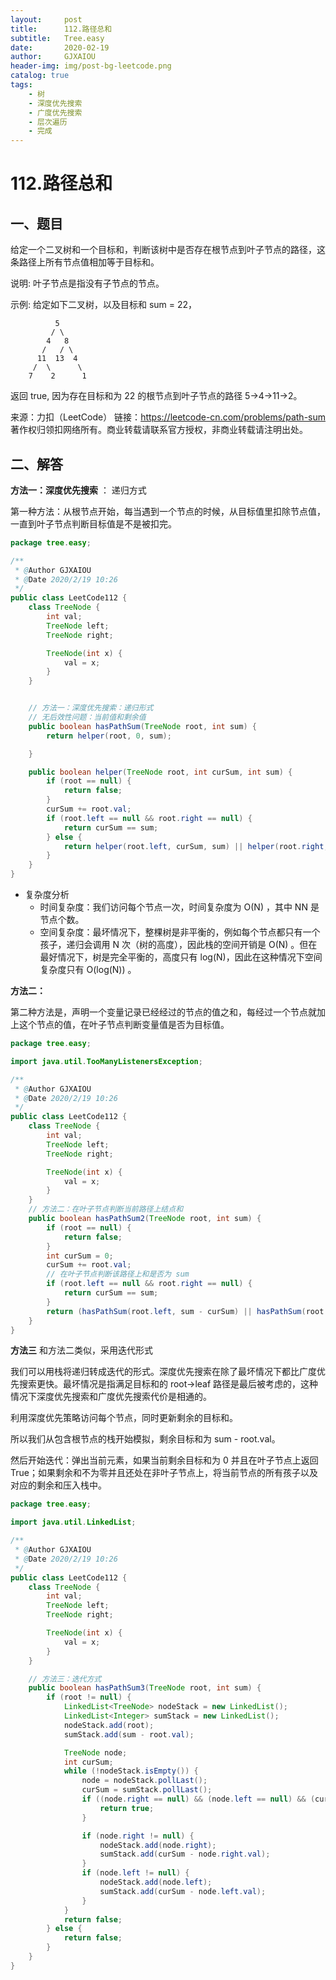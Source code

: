 ```yaml
---
layout:     post
title:      112.路径总和
subtitle:   Tree.easy
date:       2020-02-19
author:     GJXAIOU
header-img: img/post-bg-leetcode.png
catalog: true
tags:
    - 树
	- 深度优先搜索
	- 广度优先搜索
	- 层次遍历
	- 完成
---
```




# 112.路径总和

## 一、题目

给定一个二叉树和一个目标和，判断该树中是否存在根节点到叶子节点的路径，这条路径上所有节点值相加等于目标和。

说明: 叶子节点是指没有子节点的节点。

示例: 
给定如下二叉树，以及目标和 sum = 22，

              5
             / \
            4   8
           /   / \
          11  13  4
         /  \      \
        7    2      1
返回 true, 因为存在目标和为 22 的根节点到叶子节点的路径 5->4->11->2。

来源：力扣（LeetCode）
链接：https://leetcode-cn.com/problems/path-sum
著作权归领扣网络所有。商业转载请联系官方授权，非商业转载请注明出处。



## 二、解答

**方法一：深度优先搜索** ： 递归方式

第一种方法：从根节点开始，每当遇到一个节点的时候，从目标值里扣除节点值，一直到叶子节点判断目标值是不是被扣完。

```java
package tree.easy;

/**
 * @Author GJXAIOU
 * @Date 2020/2/19 10:26
 */
public class LeetCode112 {
    class TreeNode {
        int val;
        TreeNode left;
        TreeNode right;

        TreeNode(int x) {
            val = x;
        }
    }


    // 方法一：深度优先搜索：递归形式
    // 无后效性问题：当前值和剩余值
    public boolean hasPathSum(TreeNode root, int sum) {
        return helper(root, 0, sum);

    }

    public boolean helper(TreeNode root, int curSum, int sum) {
        if (root == null) {
            return false;
        }
        curSum += root.val;
        if (root.left == null && root.right == null) {
            return curSum == sum;
        } else {
            return helper(root.left, curSum, sum) || helper(root.right, curSum, sum);
        }
    }
}

```

- 复杂度分析
    - 时间复杂度：我们访问每个节点一次，时间复杂度为 O(N) ，其中 NN 是节点个数。
    - 空间复杂度：最坏情况下，整棵树是非平衡的，例如每个节点都只有一个孩子，递归会调用 N 次（树的高度），因此栈的空间开销是 O(N) 。但在最好情况下，树是完全平衡的，高度只有 log(N)，因此在这种情况下空间复杂度只有 O(log(N)) 。



**方法二：**

第二种方法是，声明一个变量记录已经经过的节点的值之和，每经过一个节点就加上这个节点的值，在叶子节点判断变量值是否为目标值。

```java
package tree.easy;

import java.util.TooManyListenersException;

/**
 * @Author GJXAIOU
 * @Date 2020/2/19 10:26
 */
public class LeetCode112 {
    class TreeNode {
        int val;
        TreeNode left;
        TreeNode right;

        TreeNode(int x) {
            val = x;
        }
    }
    // 方法二：在叶子节点判断当前路径上结点和
    public boolean hasPathSum2(TreeNode root, int sum) {
        if (root == null) {
            return false;
        }
        int curSum = 0;
        curSum += root.val;
        // 在叶子节点判断该路径上和是否为 sum
        if (root.left == null && root.right == null) {
            return curSum == sum;
        }
        return (hasPathSum(root.left, sum - curSum) || hasPathSum(root.right, sum - curSum));
    }
}

```



**方法三** 和方法二类似，采用迭代形式

我们可以用栈将递归转成迭代的形式。深度优先搜索在除了最坏情况下都比广度优先搜索更快。最坏情况是指满足目标和的 root->leaf 路径是最后被考虑的，这种情况下深度优先搜索和广度优先搜索代价是相通的。

利用深度优先策略访问每个节点，同时更新剩余的目标和。

所以我们从包含根节点的栈开始模拟，剩余目标和为 sum - root.val。

然后开始迭代：弹出当前元素，如果当前剩余目标和为 0 并且在叶子节点上返回 True；如果剩余和不为零并且还处在非叶子节点上，将当前节点的所有孩子以及对应的剩余和压入栈中。

```java
package tree.easy;

import java.util.LinkedList;

/**
 * @Author GJXAIOU
 * @Date 2020/2/19 10:26
 */
public class LeetCode112 {
    class TreeNode {
        int val;
        TreeNode left;
        TreeNode right;

        TreeNode(int x) {
            val = x;
        }
    }

    // 方法三：迭代方式
    public boolean hasPathSum3(TreeNode root, int sum) {
        if (root != null) {
            LinkedList<TreeNode> nodeStack = new LinkedList();
            LinkedList<Integer> sumStack = new LinkedList();
            nodeStack.add(root);
            sumStack.add(sum - root.val);

            TreeNode node;
            int curSum;
            while (!nodeStack.isEmpty()) {
                node = nodeStack.pollLast();
                curSum = sumStack.pollLast();
                if ((node.right == null) && (node.left == null) && (curSum == 0)) {
                    return true;
                }

                if (node.right != null) {
                    nodeStack.add(node.right);
                    sumStack.add(curSum - node.right.val);
                }
                if (node.left != null) {
                    nodeStack.add(node.left);
                    sumStack.add(curSum - node.left.val);
                }
            }
            return false;
        } else {
            return false;
        }
    }
}

```



